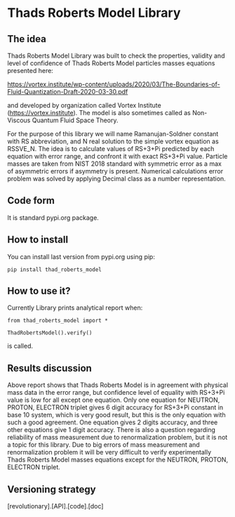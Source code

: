 # Thads Roberts Model Library
## The idea
Thads Roberts Model Library was built to check the properties, validity and level of confidence of Thads Roberts Model particles masses equations presented here:

https://vortex.institute/wp-content/uploads/2020/03/The-Boundaries-of-Fluid-Quantization-Draft-2020-03-30.pdf

and developed by organization called Vortex Institute (https://vortex.institute).
The model is also sometimes called as Non-Viscous Quantum Fluid Space Theory.

For the purpose of this library we will name Ramanujan-Soldner constant with RS abbreviation, and N real solution to the simple vortex equation as RSSVE_N.
The idea is to calculate values of RS+3+Pi predicted by each equation with error range, and confront it with exact RS+3+Pi value.
Particle masses are taken from NIST 2018 standard with symmetric error as a max of asymmetric errors if asymmetry is present.
Numerical calculations error problem was solved by applying Decimal class as a number representation. 

## Code form

It is standard pypi.org package.

## How to install

You can install last version from pypi.org using pip:

`pip install thad_roberts_model`

## How to use it?
Currently Library prints analytical report when:

```
from thad_roberts_model import *

ThadRobertsModel().verify()
```

is called.

## Results discussion

Above report shows that Thads Roberts Model is in agreement with physical mass data in the error range, but confidence level of equality with RS+3+Pi value is low for all except one equation.
Only one equation for NEUTRON, PROTON, ELECTRON triplet gives 6 digit accuracy for RS+3+Pi constant in base 10 system, which is very good result, but this is the only equation with such a good agreement.
One equation gives 2 digits accuracy, and three other equations give 1 digit accuracy.
There is also a question regarding reliability of mass measurement due to renormalization problem, but it is not a topic for this library.
Due to big errors of mass measurement and renormalization problem it will be very difficult to verify experimentally Thads Roberts Model masses equations except for the NEUTRON, PROTON, ELECTRON triplet.

## Versioning strategy
[revolutionary].[API].[code].[doc]
